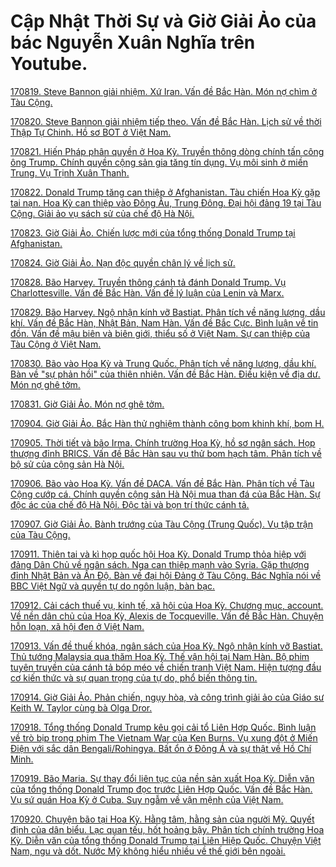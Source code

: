 # Cập Nhật Thời Sự và Giờ Giải Ảo của bác Nguyễn Xuân Nghĩa trên Youtube.

[170819. Steve Bannon giải nhiệm. Xứ Iran. Vấn đề Bắc Hàn. Món nợ chìm ở Tàu Cộng.](https://www.youtube.com/watch?v=adjKPMG6SUI)

[170820. Steve Bannon giải nhiệm tiếp theo. Vấn đề Bắc Hàn. Lịch sử về thời Thập Tự Chinh. Hồ sơ BOT ở Việt Nam.](https://www.youtube.com/watch?v=ZzMe90vzYXk)

[170821. Hiến Pháp phân quyền ở Hoa Kỳ. Truyền thông dòng chính tấn công ông Trump. Chính quyền cộng sản gia tăng tín dụng. Vụ môi sinh ở miền Trung. Vụ Trịnh Xuân Thanh.](https://www.youtube.com/watch?v=xnbVXSt-NjY)

[170822. Donald Trump tăng can thiệp ở Afghanistan. Tàu chiến Hoa Kỳ gặp tai nạn. Hoa Kỳ can thiệp vào Đông Âu, Trung Đông. Đại hội đảng 19 tại Tàu Cộng. Giải ảo vụ sách sử của chế độ Hà Nội.](https://www.youtube.com/watch?v=MLJ9HaVNbLo)

[170823. Giờ Giải Ảo. Chiến lược mới của tổng thống Donald Trump tại Afghanistan.](https://www.youtube.com/watch?v=gXS16P49LFI)

[170824. Giờ Giải Ảo. Nạn độc quyền chân lý về lịch sử.](https://www.youtube.com/watch?v=s7-1P8I2svY)

[170828. Bão Harvey. Truyền thông cánh tả đánh Donald Trump. Vụ Charlottesville. Vấn đề Bắc Hàn. Vấn đề lý luận của Lenin và Marx.](https://www.youtube.com/watch?v=xUdGLIosC10)

[170829. Bão Harvey. Ngộ nhận kính vỡ Bastiat. Phân tích về năng lượng, dầu khí. Vấn đề Bắc Hàn, Nhật Bản, Nam Hàn. Vấn đề Bắc Cực. Bình luận về tin đồn. Vấn đề mậu biên và biên giới, thiểu số ở Việt Nam. Sự can thiệp của Tàu Cộng ở Việt Nam.](https://www.youtube.com/watch?v=WOnZ-DtXpqU)

[170830. Bão vào Hoa Kỳ và Trung Quốc. Phân tích về năng lượng, dầu khí. Bàn về "sự phản hồi" của thiên nhiên. Vấn đề Bắc Hàn. Điều kiện về địa dư. Món nợ ghê tởm.](https://www.youtube.com/watch?v=cPYsf8jCaQc)

[170831. Giờ Giải Ảo. Món nợ ghê tởm.](https://www.youtube.com/watch?v=psjKs6HCnDQ)

[170904. Giờ Giải Ảo. Bắc Hàn thử nghiệm thành công bom khinh khí, bom H.](https://www.youtube.com/watch?v=aQzTpdbe4sU)

[170905. Thời tiết và bão Irma. Chính trường Hoa Kỳ, hồ sơ ngân sách. Họp thượng đỉnh BRICS. Vấn đề Bắc Hàn sau vụ thử bom hạch tâm. Phân tích về bộ sử của cộng sản Hà Nội.](https://www.youtube.com/watch?v=fNIfGUdI4Aw)

[170906. Bão vào Hoa Kỳ. Vấn đề DACA. Vấn đề Bắc Hàn. Phân tích về Tàu Cộng cướp cá. Chính quyền cộng sản Hà Nội mua than đá của Bắc Hàn. Sự độc ác của chế độ Hà Nội. Độc tài và bọn trí thức cánh tả.](https://www.youtube.com/watch?v=KHMquToK6wk)

[170907. Giờ Giải Ảo. Bành trướng của Tàu Cộng (Trung Quốc). Vụ tập trận của Tàu Cộng.](https://www.youtube.com/watch?v=hxbq8RK3xRw)

[170911. Thiên tai và kì họp quốc hội Hoa Kỳ. Donald Trump thỏa hiệp với đảng Dân Chủ về ngân sách. Nga can thiệp mạnh vào Syria. Gặp thượng đỉnh Nhật Bản và Ấn Độ. Bàn về đại hội Đảng ở Tàu Cộng. Bác Nghĩa nói về BBC Việt Ngữ và quyền tự do ngôn luận, bàn bạc.](https://www.youtube.com/watch?v=_njfmQY168g)

[170912. Cải cách thuế vụ, kinh tế, xã hội của Hoa Kỳ. Chương mục, account. Về nền dân chủ của Hoa Kỳ, Alexis de Tocqueville. Vấn đề Bắc Hàn. Chuyện hỗn loạn, xã hội đen ở Việt Nam.](https://www.youtube.com/watch?v=ZEqlrssahoE)

[170913. Vấn đề thuế khóa, ngân sách của Hoa Kỳ. Ngộ nhận kính vỡ Bastiat. Thủ tướng Malaysia qua thăm Hoa Kỳ. Thế vận hội tại Nam Hàn. Bộ phim tuyên truyền của cánh tả bóp méo về chiến tranh Việt Nam. Hiện tượng đầu cơ kiến thức và sự quan trọng của tự do, phổ biến thông tin.](https://www.youtube.com/watch?v=9A5uTgymOW4)

[170914. Giờ Giải Ảo. Phản chiến, ngụy hòa, và công trình giải ảo của Giáo sư Keith W. Taylor cùng bà Olga Dror.](https://www.youtube.com/watch?v=STEC8CZXsc4)

[170918. Tổng thống Donald Trump kêu gọi cải tổ Liên Hợp Quốc. Bình luận về trò bịp trong phim The Vietnam War của Ken Burns. Vụ xung đột ở Miến Điện với sắc dân Bengali/Rohingya. Bất ổn ở Đông Á và sự thật về Hồ Chí Minh.](https://www.youtube.com/watch?v=yhtzFsWkCIw)

[170919. Bão Maria. Sự thay đổi liên tục của nền sản xuất Hoa Kỳ. Diễn văn của tổng thống Donald Trump đọc trước Liên Hợp Quốc. Vấn đề Bắc Hàn. Vụ sứ quán Hoa Kỳ ở Cuba. Suy ngẫm về vận mệnh của Việt Nam.](https://www.youtube.com/watch?v=H-dDkIktOno)

[170920. Chuyện bão tại Hoa Kỳ. Hằng tâm, hằng sản của người Mỹ. Quyết định của dân biểu. Lạc quan tếu, hốt hoảng bậy. Phân tích chính trường Hoa Kỳ. Diễn văn của tổng thống Donald Trump tại Liên Hiệp Quốc. Chuyện Việt Nam, ngu và dốt. Nước Mỹ không hiểu nhiều về thế giới bên ngoài.](https://www.youtube.com/watch?v=9sMOOOm1xiE)
